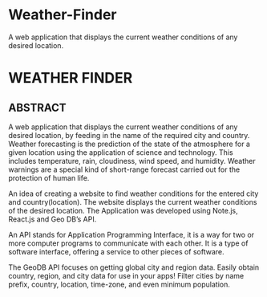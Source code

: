 # Weather-Finder
A web application that displays the current weather conditions of any desired location.

# WEATHER FINDER

## ABSTRACT
A web application that displays the current weather conditions of any desired location, by feeding in the name of the required city and country. Weather forecasting is the prediction of the state of the atmosphere for a given location using the application of science and technology. This includes temperature, rain, cloudiness, wind speed, and humidity. Weather warnings are a special kind of short-range forecast carried out for the protection of human life.

An idea of creating a website to find weather conditions for the entered city and country(location). The website displays the current  weather conditions of the desired location.
The Application was developed using Note.js, React.js and Geo DB’s API.

An API stands for Application Programming Interface, it is a way for two or more computer programs to communicate with each other. It is a type of software interface, offering a service to other pieces of software.

The GeoDB API focuses on getting global city and region data. Easily obtain country, region, and city data for use in your apps! Filter cities by name prefix, country, location, time-zone, and even minimum population.
